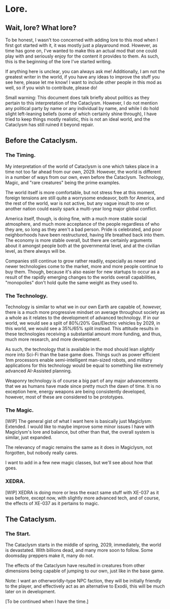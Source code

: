 # Lore.

## Wait, lore? What lore?

To be honest, I wasn't too concerned with adding lore to this mod when I first got started with it, it was mostly just a playaround mod. However, as time has gone on, I've wanted to make this an actual mod that one could play with and seriously enjoy for the content it provides to them. As such, this is the beginning of the lore I've started writing.

If anything here is unclear, you can always ask me! Additionally, I am not the greatest writer in the world, if you have any ideas to improve the stuff you see here, please let me know! I want to include other people in this mod as well, so if you wish to contribute, please do!

Small warning: This document does talk briefly about politics as they pertain to this interpretation of the Cataclysm. However, I do not mention any political party by name or any individual by name, and while I do hold slight left-leaning beliefs (some of which certainly shine through), I have tried to keep things mostly realistic, this is not an ideal world, and the Cataclysm has still ruined it beyond repair.

## Before the Cataclysm.

### The Timing.
My interpretation of the world of Cataclysm is one which takes place in a time not too far ahead from our own, 2029. However, the world is different in a number of ways from our own, even before the Cataclysm. Technology, Magic, and "rare creatures" being the prime examples.

The world itself is more comfortable, but not stress free at this moment, foreign tensions are still quite a worrysome endeavor, both for America, and the rest of the world, war is not active, but any vague insult to one or another nation could easily spark a multi-year long major global conflict. 

America itself, though, is doing fine, with a much more stable social atmosphere, and much more acceptance of the people regardless of who they are, so long as they aren't a bad person. Pride is celebrated, and poor neighborhoods have been restructured, having life breathed back into them. The economy is more stable overall, but there are certainly arguments about it amongst people both at the governmental level, and at the civilian level, as there always will be.

Companies still continue to grow rather readily, especially as newer and newer technologies come to the market, more and more people continue to buy them. Though, because it's also easier for new startups to occur as a result of the rapidly emerging changes to the worlds overall capabilities, "monopolies" don't hold quite the same weight as they used to.

### The Technology.
Technology is similar to what we in our own Earth are capable of, *however,* there is a much more progressive mindset on average throughout society as a whole as it relates to the development of advanced technology. If in our world, we would see a split of 80%/20% Gas/Electric vehicles by 2029, in this world, we would see a 35%/65% split instead. This attitude results in these technologies receiving a substantial amount more funding, and thus, much more research, and more development.

As such, the technology that is available in the mod should lean *slightly* more into Sci-Fi than the base game does. Things such as power efficient 1nm processors enable semi-intelligent man-sized robots, and military applications for this technology would be equal to something like extremely advanced AI-Assisted planning.

Weaponry technology is of course a big part of any major advancements that we as humans have made since pretty much the dawn of time. It is no exception here, energy weapons are being consistently developed, however, most of these are considered to be prototypes.

### The Magic.
[WIP]
The general gist of what I want here is basically just Magiclysm: Extended. I would like to maybe improve some minor issues I have with Magiclysm's lore and balance, but other than that, the overall system is similar, just expanded.

The relevancy of magic remains the same as it does in Magiclysm, not forgotten, but nobody really cares.

I want to add in a few new magic classes, but we'll see about how that goes.

### XEDRA.
[WIP]
XEDRA is doing more or less the exact same stuff with XE-037 as it was before, except now, with slightly more advanced tech, and of course, the effects of XE-037 as it pertains to magic. 

## The Cataclysm.

### The Start.
The Cataclysm starts in the middle of spring, 2029, immediately, the world is devastated. With billions dead, and many more soon to follow. Some doomsday preppers make it, many do not.

The effects of the Cataclysm have resulted in creatures from other dimensions being capable of jumping to our own, just like in the base game.

Note: I want an otherworldly-type NPC faction, they will be initially friendly to the player, and effectively act as an alternative to Exodii, this will be much later on in development. 


[To be continued when I have the time.]
